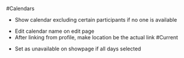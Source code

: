 #Calendars
* Show calendar excluding certain participants if no one is available
- Edit calendar name on edit page
- After linking from profile, make location be the actual link
#Current
* Set as unavailable on showpage if all days selected
